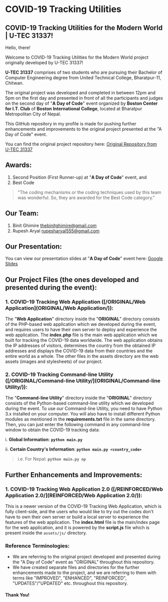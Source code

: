 # COVID-19 Tracking Utilities
## COVID-19 Tracking Utilities for the Modern World | U-TEC 31337!

Hello, there!

Welcome to COVID-19 Tracking Utilities for the Modern World project originally developed by U-TEC 31337!

**U-TEC 31337** comprises of two students who are pursuing their Bachelor of Computer Engineering degree from United Technical College, Bharatpur-11, Chitwan.

The original project was developed and completed in between 12pm and 5pm on the first day and presented in front of all the participants and judges on the second day of "**A Day of Code**" event organized by **Boston Center for I.T. Club** of **Boston International College**, located at Bharatpur Metropolitan City of Nepal.

This GitHub repository in my profile is made for pushing further enhancements and improvements to the original project presented at the "A Day of Code" event.

You can find the original project repository here: [Original Repository from U-TEC 31337](https://github.com/U-TEC-A/A-Day-of-Code)

## Awards:
1. Second Position (First Runner-up) at "**A Day of Code**" event, and
2. Best Code
> "The coding mechanisms or the coding techniques used by this team was wonderful. So, they are awarded for the Best Code category."

## Our Team:
1. Binit Ghimire <thebinitghimire@gmail.com>
2. Rupesh Aryal <rupesharyal555@gmail.com>

## Our Presentation:
You can view our presentation slides at "**A Day of Code**" event here: [Google Slides](https://docs.google.com/presentation/d/1dI5LJDQotIAMSOubPi6oShPsm54MiHI8JxljozHXd3k/edit?usp=sharing)

## Our Project Files (the ones developed and presented during the event):

### 1. COVID-19 Tracking Web Application ([/ORIGINAL/Web Application](ORIGINAL/Web Application/)):
The "**Web Application**" directory inside the "**ORIGINAL**" directory consists of the PHP-based web application which we developed during the event, and requires users to have their own server to deploy and experience the web application. The **index.php** file is the main web application which we built for tracking the COVID-19 data worldwide. The web application obtains the IP addresses of visitors, determines the country from the obtained IP addresses and displays the COVID-19 data from their countries and the entire world as a whole. The other files in the assets directory are the web assets (images and stylesheets) of our project.

### 2. COVID-19 Tracking Command-line Utility ([/ORIGINAL/Command-line Utility/](ORIGINAL/Command-line Utility/)):
The "**Command-line Utility**" directory inside the "**ORIGINAL**" directory consists of the Python-based command-line utility which we developed during the event. To use our Command-line Utility, you need to have Python 3.x installed on your computer. You will also have to install different Python modules as mentioned in the **requirements.txt** file in the same directory. Then, you can just enter the following command in any command-line window to obtain the COVID-19 tracking data:

i. **Global Information**: **`python main.py`**	

ii. **Certain Country's Information**: **`python main.py <country_code>`**
> i.e. For Nepal: **`python main.py np`**

## Further Enhancements and Improvements:
### 1. COVID-19 Tracking Web Application 2.0 ([/REINFORCED/Web Application 2.0/](REINFORCED/Web Application 2.0/)):
This is a newer version of the COVID-19 Tracking Web Application, which is fully client-side, and the users who would like to try out the codes don't have to own their own server or build a local server to experience the features of the web application. The **index.html** file is the main/index page for the web application, and it is powered by the **script.js** file which is present inside the `assets/js/` directory.

### Reference Terminologies:
* We are referring to the original project developed and presented during the "A Day of Code" event as "ORIGINAL" throughout this repository.
* We have created separate files and directories for the further enhancements made to the project, and we are referring to them with terms like "IMPROVED", "ENHANCED", "REINFORCED", "UPDATES"/"UPDATED" etc. throughout this repository.

#### **Thank You!**